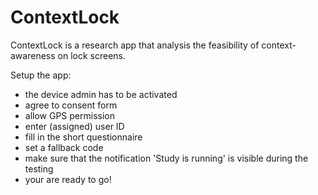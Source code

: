 # ContextLock

ContextLock is a research app that analysis the feasibility of context-awareness on lock screens. 

Setup the app:
* the device admin has to be activated 
* agree to consent form
* allow GPS permission
* enter (assigned) user ID 
* fill in the short questionnaire 
* set a fallback code
* make sure that the notification 'Study is running' is visible during the testing
* your are ready to go! 


